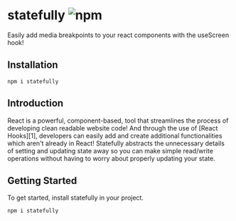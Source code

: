 # statefully ![npm](https://badgen.net/npm/v/statefully)
Easily add media breakpoints to your react components with the useScreen hook!

## Installation
```
npm i statefully
```

## Introduction
React is a powerful, component-based, tool that streamlines the process of developing clean readable website code! And through the use of [React Hooks][1], developers can easily add and create additional functionalities which aren't already in React! Statefully abstracts the unnecessary details of setting and updating state away so you can make simple read/write operations without having to worry about properly updating your state.

## Getting Started
To get started, install statefully in your project.

```
npm i statefully
```